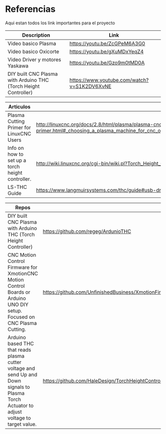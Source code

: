 # Referencias 

Aqui estan todos los link importantes para el proyecto



| Description                    | Link                         |
| ------------------------------ | ---------------------------- |
| Video basico Plasma            | https://youtu.be/ZcGPeM6A3G0 |
| Video basico Oxicorte          | https://youtu.be/gXuMDxYeqZ4 |
| Video Driver y motores Yaskawa | https://youtu.be/Gzo9m0tMD0A |
| DIY built CNC Plasma with Arduino THC (Torch Height Controller) | https://www.youtube.com/watch?v=S1K2DV6XvNE | 

| Articulos                                |                                                              |
| ---------------------------------------- | ------------------------------------------------------------ |
| Plasma Cutting Primer for LinuxCNC Users | http://linuxcnc.org/docs/2.8/html/plasma/plasma-cnc-primer.html#_choosing_a_plasma_machine_for_cnc_operations |
| Info on how to set up a torch height controller. | http://wiki.linuxcnc.org/cgi-bin/wiki.pl?Torch_Height_Control |
| LS-THC Guide | https://www.langmuirsystems.com/thc/guide#usb-drivers|

| Repos                                    |                                                              |
| ---------------------------------------- | ------------------------------------------------------------ |
| DIY built CNC Plasma with Arduino THC (Torch Height Controller) | https://github.com/regeg/ArdunioTHC |
| CNC Motion Control Firmware for XmotionCNC Motion Control Boards or Arduino UNO DIY setup. Focused on CNC Plasma Cutting. | https://github.com/UnfinishedBusiness/XmotionFirmware |
|Arduino based THC that reads plasma cutter voltage and send Up and Down signals to Plasma Torch Actuator to adjust voltage to target value.|https://github.com/HaleDesign/TorchHeightController|


